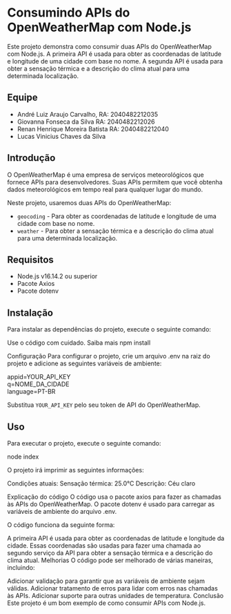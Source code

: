 # Consumindo APIs do OpenWeatherMap com Node.js

Este projeto demonstra como consumir duas APIs do OpenWeatherMap com Node.js. A primeira API é usada para obter as coordenadas de latitude e longitude de uma cidade com base no nome. A segunda API é usada para obter a sensação térmica e a descrição do clima atual para uma determinada localização.

## Equipe

* André Luiz Araujo Carvalho, RA: 2040482212035
* Giovanna Fonseca da Silva  RA: 2040482212026
* Renan Henrique Moreira Batista  RA: 2040482212040
* Lucas Vinicius Chaves da Silva

## Introdução

O OpenWeatherMap é uma empresa de serviços meteorológicos que fornece APIs para desenvolvedores. Suas APIs permitem que você obtenha dados meteorológicos em tempo real para qualquer lugar do mundo.

Neste projeto, usaremos duas APIs do OpenWeatherMap:

* `geocoding` - Para obter as coordenadas de latitude e longitude de uma cidade com base no nome.
* `weather` - Para obter a sensação térmica e a descrição do clima atual para uma determinada localização.

## Requisitos

* Node.js v16.14.2 ou superior
* Pacote Axios
* Pacote dotenv

## Instalação

Para instalar as dependências do projeto, execute o seguinte comando:

Use o código com cuidado. Saiba mais
npm install

Configuração
Para configurar o projeto, crie um arquivo .env na raiz do projeto e adicione as seguintes variáveis de ambiente:

appid=YOUR_API_KEY <br>
q=NOME_DA_CIDADE <br>
language=PT-BR <br>


Substitua `YOUR_API_KEY` pelo seu token de API do OpenWeatherMap.

## Uso

Para executar o projeto, execute o seguinte comando:

node index


O projeto irá imprimir as seguintes informações:

Condições atuais:
Sensação térmica: 25.0°C
Descrição: Céu claro

Explicação do código
O código usa o pacote axios para fazer as chamadas às APIs do OpenWeatherMap. O pacote dotenv é usado para carregar as variáveis de ambiente do arquivo .env.

O código funciona da seguinte forma:

A primeira API é usada para obter as coordenadas de latitude e longitude da cidade.
Essas coordenadas são usadas para fazer uma chamada ao segundo serviço da API para obter a sensação térmica e a descrição do clima atual.
Melhorias
O código pode ser melhorado de várias maneiras, incluindo:

Adicionar validação para garantir que as variáveis de ambiente sejam válidas.
Adicionar tratamento de erros para lidar com erros nas chamadas às APIs.
Adicionar suporte para outras unidades de temperatura.
Conclusão
Este projeto é um bom exemplo de como consumir APIs com Node.js.
